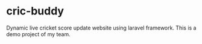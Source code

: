 # cric-buddy
Dynamic live cricket score update website using laravel framework. This is a demo project of my team.
